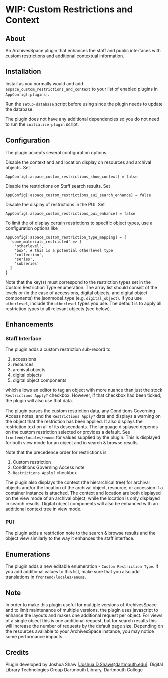 # WIP: Custom Restrictions and Context

## About

An ArchivesSpace plugin that enhances the staff and public interfaces with
custom restrictions and additional contextual information.

## Installation

Install as you normally would and add `aspace_custom_restrictions_and_context` to
your list of enabled plugins in `AppConfig[:plugins]`.

Run the `setup-database` script before using since the plugin needs to update the
database.

The plugin does not have any additional dependencies so you do not need to run
the `initialize-plugin` script.

## Configuration

The plugin accepts several configuration options. 

Disable the context and and location display on resources and archival objects. Set
```
AppConfig[:aspace_custom_restrictions_show_context] = false
```

Disable the restrictions on Staff search results. Set
```
AppConfig[:aspace_custom_restrictions_sui_search_enhance] = false
```

Disable the display of restrictions in the PUI. Set
```
AppConfig[:aspace_custom_restrictions_pui_enhance] = false
```

To limit the  of display certain restrictions to specific object types, use a configuration
options like
```
AppConfig[:aspace_custom_restriction_type_mapping] = {
  'some_materials_restricted' => [
    'otherlevel',
    'box', # this is a potential otherlevel type
    'collection',
    'series',
    'subseries'
  ]
}
```
Note that the key(s) must correspond to the restriction types set in the Custom Restriction Type
enumeration. The array list should consist of the levels or (in the case of accessions, 
digital objects, and digital object components) the jsonmodel_type (e.g. `digital_object`). 
If you use `otherlevel`, include the `otherlevel` types you use. The default is to apply all
restriction types to all relevant objects (see below).

## Enhancements

### Staff Interface

The plugin adds a custom restriction sub-record to

1. accessions
1. resources
1. archival objects
1. digital objects
1. digital object components

which allows an editor to tag an object with more nuance than just the stock
`Restrictions Apply?` checkbox. However, if that checkbox had been ticked, the plugin
will also use that data.

The plugin parses the custom restriction data, any Conditions Governing Access notes,
and the `Restrictions Apply?` data and displays a warning on the object that the restriction
has been applied. It also displays the restriction text on all of its descendants. The
language displayed depends on the custom restriction selected or 
provides a default. See `frontend/locales/enums` for values supplied by the plugin. This is
displayed for both view mode for an object and in search & browse results.

Note that the precedence order for restrictions is

1. Custom restriction
1. Conditions Governing Access note
1. `Restrictions Apply?` checkbox

The plugin also displays the context (the hierarchical tree) for archival objects and/or the location
of the archival object, resource, or accession if a container instance is attached. The context and location
are both displayed on the view mode of an archival object, while the location is only displayed in search results.
Digital object components will also be enhanced with an additional context tree in view mode.

### PUI

The plugin adds a restriction note to the search & browse results and the object view similarly to the way it
enhances the staff interface.

## Enumerations

The plugin adds a new editable enumeration - `Custom Restriction Type`. If you add additional values to this
list, make sure that you also add translations in `frontend/locales/enums`.

## Note

In order to make this plugin useful for multiple versions of ArchivesSpace and to limit maintenance of
multiple versions, the plugin uses javascript to enhance the layouts and makes one additional request per object.
For views of a single object this is one additional request, but for search results this will increase the
number of requests by the default page size. Depending on the resources available to your ArchivesSpace instance,
you may notice some performance impacts.

## Credits

Plugin developed by Joshua Shaw [Joshua.D.Shaw@dartmouth.edu], Digital Library Technologies Group
Dartmouth Library, Dartmouth College
